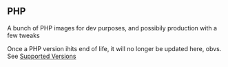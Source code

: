 ## PHP

A bunch of PHP images for dev purposes, and possibily production with a few tweaks

Once a PHP version ihits end of life, it will no longer be updated here, obvs. See [Supported Versions](https://www.php.net/supported-versions.php)